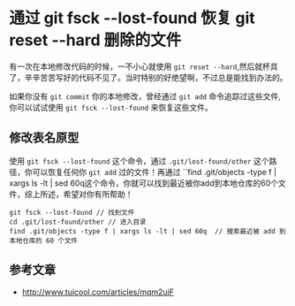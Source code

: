 # 通过 git fsck --lost-found 恢复 git reset --hard 删除的文件

有一次在本地修改代码的时候，一不小心就使用 `git reset --hard`,然后就杯具了，辛辛苦苦写好的代码不见了。当时特别的好绝望啊，不过总是能找到办法的。

如果你没有 `git commit` 你的本地修改，曾经通过 `git add` 命令追踪过这些文件,你可以试试使用 `git fsck --lost-found` 来恢复这些文件。

## 修改表名原型

使用  `git fsck --lost-found` 这个命令，通过 `.git/lost-found/other` 这个路径，你可以恢复任何你 `git add` 过的文件！再通过 ``find .git/objects -type f | xargs ls -lt | sed 60q这个命令，你就可以找到最近被你add到本地仓库的60个文件，综上所述，希望对你有所帮助！

```
git fsck --lost-found // 找到文件
cd .git/lost-found/other // 进入目录
find .git/objects -type f | xargs ls -lt | sed 60q  // 搜索最近被 add 到本地仓库的 60 个文件
```

## 参考文章

* http://www.tuicool.com/articles/mqm2uiF
